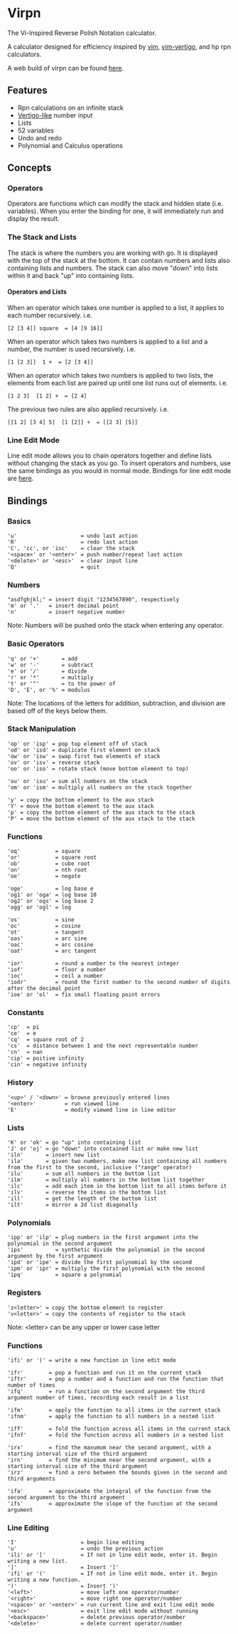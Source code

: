 # Virpn

The Vi-Inspired Reverse Polish Notation calculator.

A calculator designed for efficiency inspired by [vim](https://www.vim.org/), [vim-vertigo](https://github.com/prendradjaja/vim-vertigo), and hp rpn calculators.

A web build of virpn can be found [here](https://nkoppel.github.io/virpn).

## Features

- Rpn calculations on an infinite stack
- [Vertigo-like](https://github.com/prendradjaja/vim-vertigo) number input
- Lists
- 52 variables
- Undo and redo
- Polynomial and Calculus operations

## Concepts

### Operators

Operators are functions which can modify the stack and hidden state (i.e. variables). When you enter the binding for one, it will immediately run and display the result.

### The Stack and Lists

The stack is where the numbers you are working with go. It is displayed with the top of the stack at the bottom. It can contain numbers and lists also containing lists and numbers. The stack can also move "down" into lists within it and back "up" into containing lists.

#### Operators and Lists
When an operator which takes one number is applied to a list, it applies to each number recursively. i.e.

    [2 [3 4]] square  = [4 [9 16]]

When an operator which takes two numbers is applied to a list and a number, the number is used recursively. i.e.

    [1 [2 3]]  1 +  = [2 [3 4]]

When an operator which takes two numbers is applied to two lists, the elements from each list are paired up until one list runs out of elements. i.e.

    [1 2 3]  [1 2] +  = [2 4]

The previous two rules are also applied recursively. i.e.

    [[1 2] [3 4] 5]  [1 [2]] +  = [[2 3] [5]]

### Line Edit Mode

Line edit mode allows you to chain operators together and define lists without changing the stack as you go. To insert operators and numbers, use the same bindings as you would in normal mode. Bindings for line edit mode are [here](#line-editing).

## Bindings

### Basics

    'u'                    = undo last action
    'R'                    = redo last action
    'C', 'cc', or 'isc'    = clear the stack
    '<space>' or '<enter>' = push number/repeat last action
    '<delete>' or '<esc>'  = clear input line
    'Q'                    = quit

### Numbers

    "asdfghjkl;" = insert digit "1234567890", respectively
    'm' or '.'   = insert decimal point
    'n'          = insert negative number

Note: Numbers will be pushed onto the stack when entering any operator.

### Basic Operators

    'q' or '+'       = add
    'w' or '-'       = subtract
    'e' or '/'       = divide
    'r' or '*'       = multiply
    't' or '^'       = to the power of
    'D', 'E', or '%' = modulus

Note: The locations of the letters for addition, subtraction, and division are based off of the keys below them.

### Stack Manipulation

    'op' or 'isp' = pop top element off of stack
    'od' or 'isd' = duplicate first element on stack
    'ow' or 'isw' = swap first two elements of stack
    'ov' or 'isv' = reverse stack
    'oo' or 'iso' = rotate stack (move bottom element to top)

    'ou' or 'isu' = sum all numbers on the stack
    'om' or 'ism' = multiply all numbers on the stack together

    'y' = copy the bottom element to the aux stack
    'Y' = move the bottom element to the aux stack
    'p' = copy the bottom element of the aux stack to the stack
    'P' = move the bottom element of the aux stack to the stack


### Functions

    'oq'           = square
    'or'           = square root
    'ob'           = cube root
    'on'           = nth root
    'oe'           = negate

    'oge'          = log base e
    'og1' or 'oga' = log base 10
    'og2' or 'ogs' = log base 2
    'ogg' or 'ogl' = log

    'os'           = sine
    'oc'           = cosine
    'ot'           = tangent
    'oas'          = arc sine
    'oac'          = arc cosine
    'oat'          = arc tangent

    'ior'          = round a number to the nearest integer
    'iof'          = floor a number
    'ioc'          = ceil a number
    'iodr'         = round the first number to the second number of digits after the decimal point
    'ioe' or 'ol'  = fix small floating point errors


### Constants

    'cp'  = pi
    'ce'  = e
    'cq'  = square root of 2
    'cs'  = distance between 1 and the next representable number
    'cn'  = nan
    'cip' = poitive infinity
    'cin' = negative infinity


### History

    '<up>' / '<down>' = browse previously entered lines
    '<enter>'         = run viewed line
    'E'               = modify viewed line in line editor


### Lists

    'K' or 'ok' = go "up" into containing list
    'J' or 'oj' = go "down" into contained list or make new list
    'iln'       = insert new list
    'ila'       = given two numbers, make new list containing all numbers from the first to the second, inclusive ("range" operator)
    'ilu'       = sum all numbers in the bottom list
    'ilm'       = multiply all numbers in the bottom list together
    'ilc'       = add each item in the bottom list to all items before it
    'ilv'       = reverse the items in the bottom list
    'ill'       = get the length of the bottom list
    'ilt'       = mirror a 2d list diagonally


### Polynomials

    'ipp' or 'ilp' = plug numbers in the first argument into the polynomial in the second argument
    'ips'          = synthetic divide the polynomial in the second argument by the first argument
    'ipd' or 'ipe' = divide the first polynomial by the second
    'ipm' or 'ipr' = multiply the first polynomial with the second
    'ipq'          = square a polynomial


### Registers

    'z<letter>' = copy the bottom element to register
    'v<letter>' = copy the contents of register to the stack

Note: \<letter\> can be any upper or lower case letter


### Functions

    'ifi' or '(' = write a new function in line edit mode

    'ifr'        = pop a function and run it on the current stack
    'iftr'       = pop a number and a function and run the function that number of times
    'ifq'        = run a function on the second argument the third argument number of times, recording each result in a list

    'ifm'        = apply the function to all items in the current stack
    'ifnm'       = apply the function to all numbers in a nested list

    'iff'        = fold the function across all items in the current stack
    'ifnf'       = fold the function across all numbers in a nested list

    'irx'        = find the maxumum near the second argument, with a starting interval size of the third argument
    'irn'        = find the minimum near the second argument, with a starting interval size of the third argument
    'irz'        = find a zero between the bounds given in the second and third arguments

    'ifa'        = approximate the integral of the function from the second argument to the third argument
    'ifs'        = approximate the slope of the function at the second argument


### Line Editing

    'I'                    = begin line editing
    'u'                    = undo the previous action
    'ili' or '['           = If not in line edit mode, enter it. Begin writing a new list.
    ']'                    = Insert ']'
    'ifi' or '('           = If not in line edit mode, enter it. Begin writing a new function.
    ')'                    = Insert ')'
    '<left>'               = move left one operator/number
    '<right>'              = move right one operator/number
    '<space>' or '<enter>' = run current line and exit line edit mode
    '<esc>'                = exit line edit mode without running
    '<backspace>'          = delete previous operator/number
    '<delete>'             = delete current operator/number

